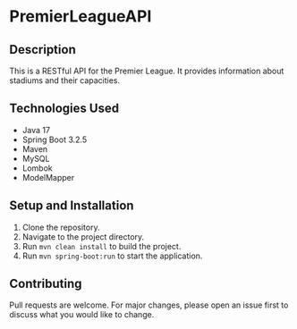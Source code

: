 # PremierLeagueAPI

## Description
This is a RESTful API for the Premier League. It provides information about stadiums and their capacities.

## Technologies Used
- Java 17
- Spring Boot 3.2.5
- Maven
- MySQL
- Lombok
- ModelMapper

## Setup and Installation
1. Clone the repository.
2. Navigate to the project directory.
3. Run `mvn clean install` to build the project.
4. Run `mvn spring-boot:run` to start the application.

## Contributing
Pull requests are welcome. For major changes, please open an issue first to discuss what you would like to change.

